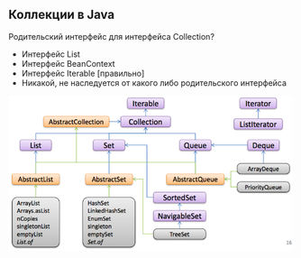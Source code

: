 ﻿## Коллекции в Java

Родительский интерфейс для интерфейса Collection?
* Интерфейс List
* Интерфейс BeanContext
* Интерфейс Iterable [правильно]
* Никакой, не наследуется от какого либо родительского интерфейса

![img alt](images/collections.png "")

